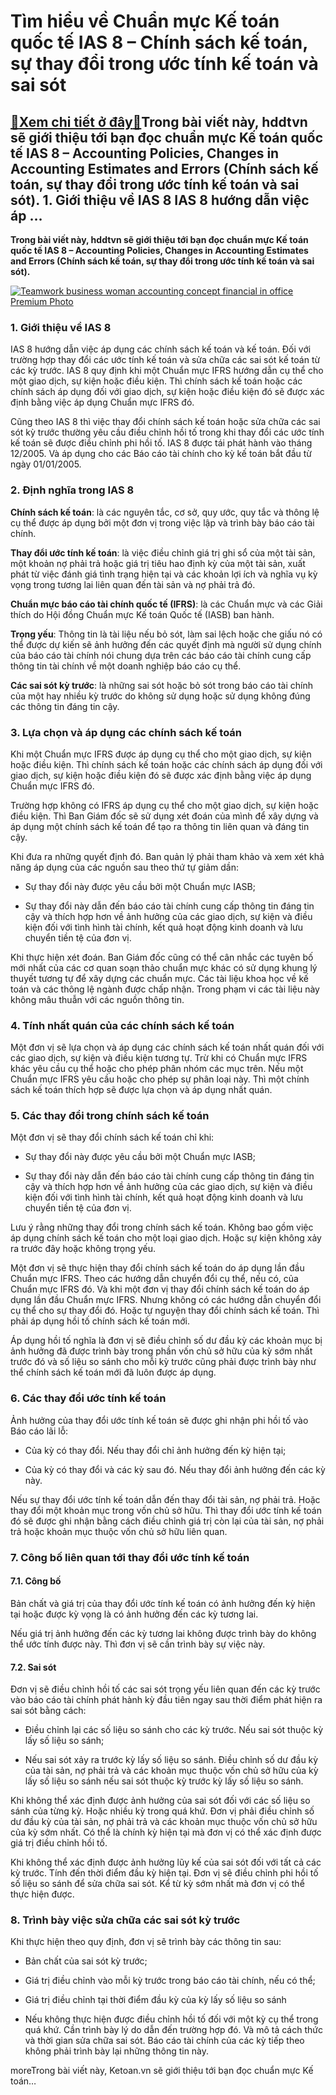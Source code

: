 Tìm hiểu về Chuẩn mực Kế toán quốc tế IAS 8 – Chính sách kế toán, sự thay đổi trong ước tính kế toán và sai sót
===============================================================================================================

[:gift:Xem chi tiết ở đây:gift:](https://hddtvn.com/tim-hieu-ve-chuan-muc-ke-toan-quoc-te-ias-8-chinh-sach-ke-toan-su-thay-doi-trong-uoc-tinh-ke-toan-va-sai-sot/)Trong bài viết này, hddtvn sẽ giới thiệu tới bạn đọc chuẩn mực Kế toán quốc tế IAS 8 – Accounting Policies, Changes in Accounting Estimates and Errors (Chính sách kế toán, sự thay đổi trong ước tính kế toán và sai sót). 1. Giới thiệu về IAS 8 IAS 8 hướng dẫn việc áp …
----------------------------------------------------------------------------------------------------------------------------------------------------------------------------------------------------------------------------------------------------------------------------

**Trong bài viết này, hddtvn sẽ giới thiệu tới bạn đọc chuẩn mực Kế toán quốc tế IAS 8 – Accounting Policies, Changes in Accounting Estimates and Errors (Chính sách kế toán, sự thay đổi trong ước tính kế toán và sai sót).**


[![Teamwork business woman accounting concept financial in office Premium Photo](https://hddtvn.com/wp-content/uploads/2021/01/teamwork-business-woman-accounting-concept-financial-office_34152-133.jpg)](https://hddtvn.com/wp-content/uploads/2021/01/teamwork-business-woman-accounting-concept-financial-office_34152-133.jpg)


### 1. Giới thiệu về IAS 8


IAS 8 hướng dẫn việc áp dụng các chính sách kế toán và kế toán. Đối với trường hợp thay đổi các ước tính kế toán và sửa chữa các sai sót kế toán từ các kỳ trước. IAS 8 quy định khi một Chuẩn mực IFRS hướng dẫn cụ thể cho một giao dịch, sự kiện hoặc điều kiện. Thì chính sách kế toán hoặc các chính sách áp dụng đối với giao dịch, sự kiện hoặc điều kiện đó sẽ được xác định bằng việc áp dụng Chuẩn mực IFRS đó.


Cũng theo IAS 8 thì việc thay đổi chính sách kế toán hoặc sửa chữa các sai sót kỳ trước thường yêu cầu điều chỉnh hồi tố trong khi thay đổi các ước tính kế toán sẽ được điều chỉnh phi hồi tố. IAS 8 được tái phát hành vào tháng 12/2005. Và áp dụng cho các Báo cáo tài chính cho kỳ kế toán bắt đầu từ ngày 01/01/2005.


### 2. Định nghĩa trong IAS 8


**Chính sách kế toán**: là các nguyên tắc, cơ sở, quy ước, quy tắc và thông lệ cụ thể được áp dụng bởi một đơn vị trong việc lập và trình bày báo cáo tài chính.


**Thay đổi ước tính kế toán**: là việc điều chỉnh giá trị ghi sổ của một tài sản, một khoản nợ phải trả hoặc giá trị tiêu hao định kỳ của một tài sản, xuất phát từ việc đánh giá tình trạng hiện tại và các khoản lợi ích và nghĩa vụ kỳ vọng trong tương lai liên quan đến tài sản và nợ phải trả đó.


**Chuẩn mực báo cáo tài chính quốc tế (IFRS)**: là các Chuẩn mực và các Giải thích do Hội đồng Chuẩn mực Kế toán Quốc tế (IASB) ban hành.


**Trọng yếu**: Thông tin là tài liệu nếu bỏ sót, làm sai lệch hoặc che giấu nó có thể được dự kiến sẽ ảnh hưởng đến các quyết định mà người sử dụng chính của báo cáo tài chính nói chung dựa trên các báo cáo tài chính cung cấp thông tin tài chính về một doanh nghiệp báo cáo cụ thể.


**Các sai sót kỳ trước**: là những sai sót hoặc bỏ sót trong báo cáo tài chính của một hay nhiều kỳ trước do không sử dụng hoặc sử dụng không đúng các thông tin đáng tin cậy.


### 3. Lựa chọn và áp dụng các chính sách kế toán


Khi một Chuẩn mực IFRS được áp dụng cụ thể cho một giao dịch, sự kiện hoặc điều kiện. Thì chính sách kế toán hoặc các chính sách áp dụng đối với giao dịch, sự kiện hoặc điều kiện đó sẽ được xác định bằng việc áp dụng Chuẩn mực IFRS đó.


Trường hợp không có IFRS áp dụng cụ thể cho một giao dịch, sự kiện hoặc điều kiện. Thì Ban Giám đốc sẽ sử dụng xét đoán của mình để xây dựng và áp dụng một chính sách kế toán để tạo ra thông tin liên quan và đáng tin cậy.


Khi đưa ra những quyết định đó. Ban quản lý phải tham khảo và xem xét khả năng áp dụng của các nguồn sau theo thứ tự giảm dần:




* Sự thay đổi này được yêu cầu bởi một Chuẩn mực IASB;

* Sự thay đổi này dẫn đến báo cáo tài chính cung cấp thông tin đáng tin cậy và thích hợp hơn về ảnh hưởng của các giao dịch, sự kiện và điều kiện đối với tình hình tài chính, kết quả hoạt động kinh doanh và lưu chuyển tiền tệ của đơn vị.



Khi thực hiện xét đoán. Ban Giám đốc cũng có thể cân nhắc các tuyên bố mới nhất của các cơ quan soạn thảo chuẩn mực khác có sử dụng khung lý thuyết tương tự để xây dựng các chuẩn mực. Các tài liệu khoa học về kế toán và các thông lệ ngành được chấp nhận. Trong phạm vi các tài liệu này không mâu thuẫn với các nguồn thông tin.


### 4. Tính nhất quán của các chính sách kế toán


Một đơn vị sẽ lựa chọn và áp dụng các chính sách kế toán nhất quán đối với các giao dịch, sự kiện và điều kiện tương tự. Trừ khi có Chuẩn mực IFRS khác yêu cầu cụ thể hoặc cho phép phân nhóm các mục trên. Nếu một Chuẩn mực IFRS yêu cầu hoặc cho phép sự phân loại này. Thì một chính sách kế toán thích hợp sẽ được lựa chọn và áp dụng nhất quán.


### 5. Các thay đổi trong chính sách kế toán


Một đơn vị sẽ thay đổi chính sách kế toán chỉ khi:




* Sự thay đổi này được yêu cầu bởi một Chuẩn mực IASB;

* Sự thay đổi này dẫn đến báo cáo tài chính cung cấp thông tin đáng tin cậy và thích hợp hơn về ảnh hưởng của các giao dịch, sự kiện và điều kiện đối với tình hình tài chính, kết quả hoạt động kinh doanh và lưu chuyển tiền tệ của đơn vị.



Lưu ý rằng những thay đổi trong chính sách kế toán. Không bao gồm việc áp dụng chính sách kế toán cho một loại giao dịch. Hoặc sự kiện không xảy ra trước đây hoặc không trọng yếu.


Một đơn vị sẽ thực hiện thay đổi chính sách kế toán do áp dụng lần đầu Chuẩn mực IFRS. Theo các hướng dẫn chuyển đổi cụ thể, nếu có, của Chuẩn mực IFRS đó. Và khi một đơn vị thay đổi chính sách kế toán do áp dụng lần đầu Chuẩn mực IFRS. Nhưng không có các hướng dẫn chuyển đổi cụ thể cho sự thay đổi đó. Hoặc tự nguyện thay đổi chính sách kế toán. Thì phải áp dụng hồi tố chính sách kế toán mới.


Áp dụng hồi tố nghĩa là đơn vị sẽ điều chỉnh số dư đầu kỳ các khoản mục bị ảnh hưởng đã được trình bày trong phần vốn chủ sở hữu của kỳ sớm nhất trước đó và số liệu so sánh cho mỗi kỳ trước cũng phải được trình bày như thể chính sách kế toán mới đã luôn được áp dụng.


### 6. Các thay đổi ước tính kế toán


Ảnh hưởng của thay đổi ước tính kế toán sẽ được ghi nhận phi hồi tố vào Báo cáo lãi lỗ:




* Của kỳ có thay đổi. Nếu thay đổi chỉ ảnh hưởng đến kỳ hiện tại;

* Của kỳ có thay đổi và các kỳ sau đó. Nếu thay đổi ảnh hưởng đến các kỳ này.



Nếu sự thay đổi ước tính kế toán dẫn đến thay đổi tài sản, nợ phải trả. Hoặc thay đổi một khoản mục trong vốn chủ sở hữu. Thì thay đổi ước tính kế toán đó sẽ được ghi nhận bằng cách điều chỉnh giá trị còn lại của tài sản, nợ phải trả hoặc khoản mục thuộc vốn chủ sở hữu liên quan.


### 7. Công bố liên quan tới thay đổi ước tính kế toán


#### 7.1. Công bố


Bản chất và giá trị của thay đổi ước tính kế toán có ảnh hưởng đến kỳ hiện tại hoặc được kỳ vọng là có ảnh hưởng đến các kỳ tương lai.


Nếu giá trị ảnh hưởng đến các kỳ tương lai không được trình bày do không thể ước tính được này. Thì đơn vị sẽ cần trình bày sự việc này.


#### 7.2. Sai sót


Đơn vị sẽ điều chỉnh hồi tố các sai sót trọng yếu liên quan đến các kỳ trước vào báo cáo tài chính phát hành kỳ đầu tiên ngay sau thời điểm phát hiện ra sai sót bằng cách:




* Điều chỉnh lại các số liệu so sánh cho các kỳ trước. Nếu sai sót thuộc kỳ lấy số liệu so sánh;

* Nếu sai sót xảy ra trước kỳ lấy số liệu so sánh. Điều chỉnh số dư đầu kỳ của tài sản, nợ phải trả và các khoản mục thuộc vốn chủ sở hữu của kỳ lấy số liệu so sánh nếu sai sót thuộc kỳ trước kỳ lấy số liệu so sánh.



Khi không thể xác định được ảnh hưởng của sai sót đối với các số liệu so sánh của từng kỳ. Hoặc nhiều kỳ trong quá khứ. Đơn vị phải điều chỉnh số dư đầu kỳ của tài sản, nợ phải trả và các khoản mục thuộc vốn chủ sở hữu của kỳ sớm nhất. Có thể là chính kỳ hiện tại mà đơn vị có thể xác định được giá trị điều chỉnh hồi tố.


Khi không thể xác định được ảnh hưởng lũy kế của sai sót đối với tất cả các kỳ trước. Tính đến thời điểm đầu kỳ hiện tại. Đơn vị sẽ điều chỉnh phi hồi tố số liệu so sánh để sửa chữa sai sót. Kể từ kỳ sớm nhất mà đơn vị có thể thực hiện được.


### 8. Trình bày việc sửa chữa các sai sót kỳ trước


Khi thực hiện theo quy định, đơn vị sẽ trình bày các thông tin sau:




* Bản chất của sai sót kỳ trước;

* Giá trị điều chỉnh vào mỗi kỳ trước trong báo cáo tài chính, nếu có thể;

* Giá trị điều chỉnh tại thời điểm đầu kỳ của kỳ lấy số liệu so sánh

* Nếu không thực hiện được điều chỉnh hồi tố đối với một kỳ cụ thể trong quá khứ. Cần trình bày lý do dẫn đến trường hợp đó. Và mô tả cách thức và thời gian sửa chữa sai sót. Báo cáo tài chính của các kỳ tiếp theo không phải trình bày lại những thông tin này.



moreTrong bài viết này, Ketoan.vn sẽ giới thiệu tới bạn đọc chuẩn mực Kế toán…

